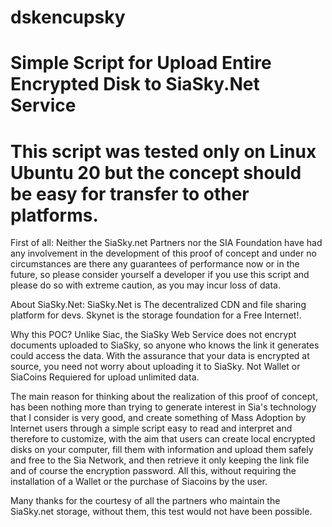 # dskencupsky
# Simple Script for Upload Entire Encrypted Disk to SiaSky.Net Service
# This script was tested only on Linux Ubuntu 20 but the concept should be easy for transfer to other platforms. 

First of all:
Neither the SiaSky.net Partners nor the SIA Foundation have had any involvement in the development of this proof of concept and under no circumstances are there any guarantees of performance now or in the future, so please consider yourself a developer if you use this script and please do so with extreme caution, as you may incur loss of data. 

About SiaSky.Net:
SiaSky.Net is The decentralized CDN and file sharing platform for devs. Skynet is the storage foundation for a Free Internet!. 

Why this POC? Unlike Siac, the SiaSky Web Service does not encrypt documents uploaded to SiaSky, so anyone who knows the link it generates could access the data.  With the assurance that your data is encrypted at source, you need not worry about uploading it to SiaSky. Not Wallet or SiaCoins Requiered for upload unlimited data.

The main reason for thinking about the realization of this proof of concept, has been nothing more than trying to generate interest in Sia's technology that I consider is very good, and create something of Mass Adoption by Internet users through a simple script easy to read and interpret and therefore to customize, with the aim that users can create local encrypted disks on your computer, fill them with information and upload them safely and free to the Sia Network, and then retrieve it only keeping the link file and of course the encryption password. All this, without requiring the installation of a Wallet or the purchase of Siacoins by the user. 

Many thanks for the courtesy of all the partners who maintain the SiaSky.net storage, without them, this test would not have been possible.
